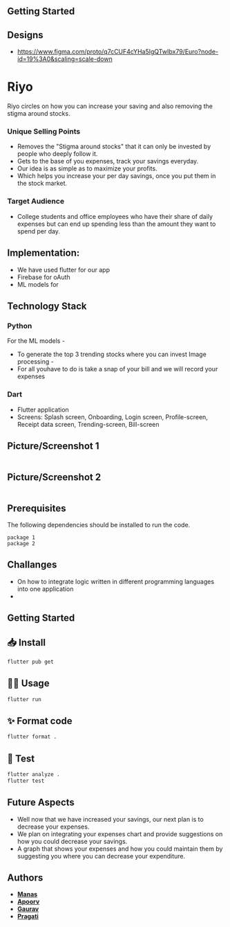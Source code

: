 ## Getting Started

## Designs

- https://www.figma.com/proto/q7cCUF4cYHa5IgQTwIbx79/Euro?node-id=19%3A0&scaling=scale-down
# Riyo

Riyo circles on how you can increase your saving and also removing the stigma around stocks.

### Unique Selling Points

* Removes the "Stigma around stocks" that it can only be invested by people who deeply follow it.
* Gets to the base of you expenses, track your savings everyday.
* Our idea is as simple as to maximize your profits.
* Which helps you increase your per day savings, once you put them in the stock market.

### Target Audience

* College students and office employees who have their share of daily expenses but can end up spending less than the amount they want to spend per day.

## Implementation: 

* We have used flutter for our app
* Firebase for oAuth
* ML models for 

## Technology Stack  

### Python

For the ML models - 
- To generate the top 3 trending stocks where you can invest
Image processing -
- For all youhave to do is take a snap of your bill and we will record your expenses

### Dart

- Flutter application
- Screens: Splash screen, Onboarding, Login screen, Profile-screen, Receipt data screen, Trending-screen, Bill-screen

## Picture/Screenshot 1
<img src="">

## Picture/Screenshot 2
<img src="" >
  

## Prerequisites

The following dependencies should be installed to run the code. 

```
package 1
package 2
```

## Challanges

- On how to integrate logic written in different programming languages into one application 
- 

## Getting Started


## 📥 Install

```sh
flutter pub get
```

## 👷‍♂️ Usage

```sh
flutter run
```

## ✨ Format code

```sh
flutter format .
```

## 🧪 Test

```sh
flutter analyze .
flutter test
```
  

## Future Aspects

* Well now that we have increased your savings, our next plan is to decrease your expenses.
* We plan on integrating your expenses chart and provide suggestions on how you could decrease your savings.
* A graph that shows your expenses and how you could maintain them by suggesting you where you can decrease your expenditure.

## Authors
* [**Manas**](https://github.com/manas1820) 
* [**Apoorv**](https://github.com/author2)
* [**Gaurav**](https://github.com/author2)
* [**Pragati**](https://github.com/pragati1610)
 
